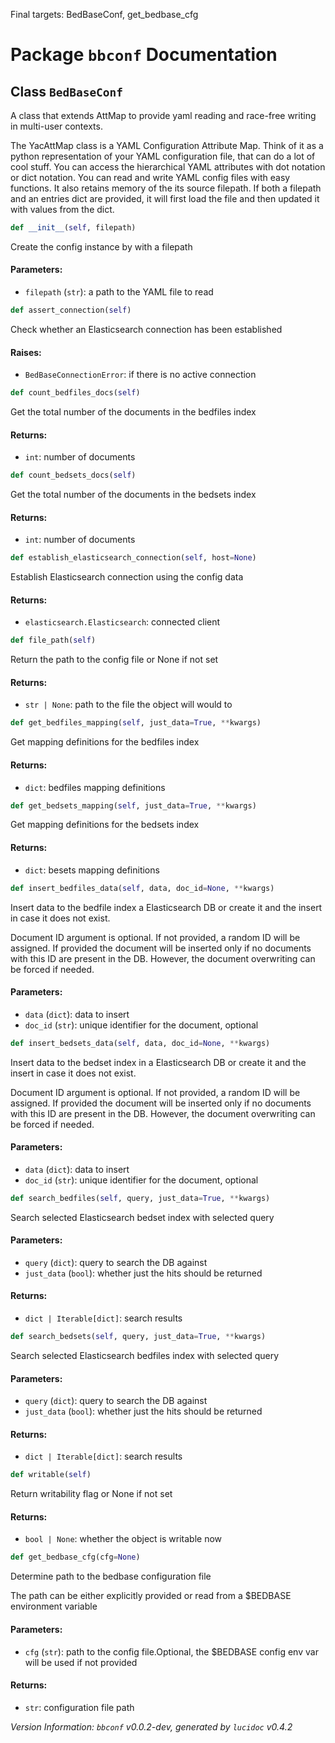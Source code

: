 Final targets: BedBaseConf, get_bedbase_cfg
<script>
document.addEventListener('DOMContentLoaded', (event) => {
  document.querySelectorAll('h3 code').forEach((block) => {
    hljs.highlightBlock(block);
  });
});
</script>

<style>
h3 .content { 
    padding-left: 22px;
    text-indent: -15px;
 }
h3 .hljs .content {
    padding-left: 20px;
    margin-left: 0px;
    text-indent: -15px;
    martin-bottom: 0px;
}
h4 .content, table .content, p .content, li .content { margin-left: 30px; }
h4 .content { 
    font-style: italic;
    font-size: 1em;
    margin-bottom: 0px;
}

</style>


# Package `bbconf` Documentation

## <a name="BedBaseConf"></a> Class `BedBaseConf`
A class that extends AttMap to provide yaml reading and race-free writing in multi-user contexts.

The YacAttMap class is a YAML Configuration Attribute Map. Think of it as a python representation of your YAML
configuration file, that can do a lot of cool stuff. You can access the hierarchical YAML attributes with dot
notation or dict notation. You can read and write YAML config files with easy functions. It also retains memory
of the its source filepath. If both a filepath and an entries dict are provided, it will first load the file
and then updated it with values from the dict.


```python
def __init__(self, filepath)
```

Create the config instance by with a filepath
#### Parameters:

- `filepath` (`str`):  a path to the YAML file to read




```python
def assert_connection(self)
```

Check whether an Elasticsearch connection has been established
#### Raises:

- `BedBaseConnectionError`:  if there is no active connection




```python
def count_bedfiles_docs(self)
```

Get the total number of the documents in the bedfiles index
#### Returns:

- `int`:  number of documents




```python
def count_bedsets_docs(self)
```

Get the total number of the documents in the bedsets index
#### Returns:

- `int`:  number of documents




```python
def establish_elasticsearch_connection(self, host=None)
```

Establish Elasticsearch connection using the config data
#### Returns:

- `elasticsearch.Elasticsearch`:  connected client




```python
def file_path(self)
```

Return the path to the config file or None if not set
#### Returns:

- `str | None`:  path to the file the object will would to




```python
def get_bedfiles_mapping(self, just_data=True, **kwargs)
```

Get mapping definitions for the bedfiles index
#### Returns:

- `dict`:  bedfiles mapping definitions




```python
def get_bedsets_mapping(self, just_data=True, **kwargs)
```

Get mapping definitions for the bedsets index
#### Returns:

- `dict`:  besets mapping definitions




```python
def insert_bedfiles_data(self, data, doc_id=None, **kwargs)
```

Insert data to the bedfile index a Elasticsearch DB or create it and the insert in case it does not exist.

Document ID argument is optional. If not provided, a random ID will be assigned.
If provided the document will be inserted only if no documents with this ID are present in the DB.
However, the document overwriting can be forced if needed.
#### Parameters:

- `data` (`dict`):  data to insert
- `doc_id` (`str`):  unique identifier for the document, optional




```python
def insert_bedsets_data(self, data, doc_id=None, **kwargs)
```

Insert data to the bedset index in a Elasticsearch DB or create it and the insert in case it does not exist.

Document ID argument is optional. If not provided, a random ID will be assigned.
If provided the document will be inserted only if no documents with this ID are present in the DB.
However, the document overwriting can be forced if needed.
#### Parameters:

- `data` (`dict`):  data to insert
- `doc_id` (`str`):  unique identifier for the document, optional




```python
def search_bedfiles(self, query, just_data=True, **kwargs)
```

Search selected Elasticsearch bedset index with selected query
#### Parameters:

- `query` (`dict`):  query to search the DB against
- `just_data` (`bool`):  whether just the hits should be returned


#### Returns:

- `dict | Iterable[dict]`:  search results




```python
def search_bedsets(self, query, just_data=True, **kwargs)
```

Search selected Elasticsearch bedfiles index with selected query
#### Parameters:

- `query` (`dict`):  query to search the DB against
- `just_data` (`bool`):  whether just the hits should be returned


#### Returns:

- `dict | Iterable[dict]`:  search results




```python
def writable(self)
```

Return writability flag or None if not set
#### Returns:

- `bool | None`:  whether the object is writable now




```python
def get_bedbase_cfg(cfg=None)
```

Determine path to the bedbase configuration file

The path can be either explicitly provided
or read from a $BEDBASE environment variable
#### Parameters:

- `cfg` (`str`):  path to the config file.Optional, the $BEDBASE config env var will be used if not provided


#### Returns:

- `str`:  configuration file path







*Version Information: `bbconf` v0.0.2-dev, generated by `lucidoc` v0.4.2*
